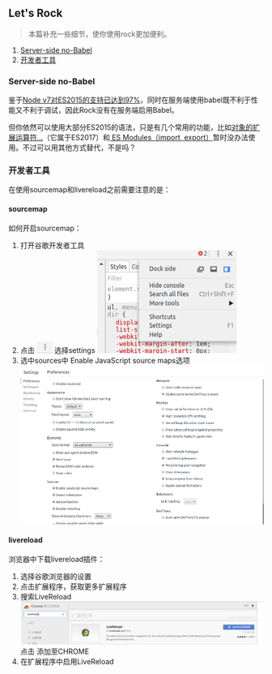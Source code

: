 ## Let's Rock

> 本篇补充一些细节，使你使用rock更加便利。

1. <a href="#Server-side no-Babel">Server-side no-Babel</a>
2. <a href="#开发者工具">开发者工具</a>

### <a name="Server-side no-Babel">Server-side no-Babel</a>

鉴于[Node v7对ES2015的支持已达到97%](https://kangax.github.io/compat-table/es6/)，同时在服务端使用babel既不利于性能又不利于调试，因此Rock没有在服务端启用Babel。

但你依然可以使用大部分ES2015的语法，只是有几个常用的功能，比如[对象的扩展运算符...](http://es6.ruanyifeng.com/#docs/object#对象的扩展运算符)（它属于ES2017）和[ ES Modules（import, export）](https://nodesource.com/blog/es-modules-and-node-js-hard-choices/)暂时没办法使用。不过可以用其他方式替代，不是吗？

### <a name="开发者工具">开发者工具</a>

在使用sourcemap和livereload之前需要注意的是：
#### sourcemap
如何开启sourcemap：

1. 打开谷歌开发者工具
2. 点击 ![谷歌浏览器设置](/docs/image/chrome-setting.png) 选择settings
![谷歌浏览器设置面板](/docs/image/chrome-setting-panel.png)
3. 选中sources中 Enable JavaScript source maps选项
![设置source-map](/docs/image/source-map-setting.png)

#### livereload
浏览器中下载livereload插件：

1. 选择谷歌浏览器的设置
2. 点击扩展程序，获取更多扩展程序
3. 搜索LiveReload
![livereload](/docs/image/live-reload.png)
点击   添加至CHROME
4. 在扩展程序中启用LiveReload

